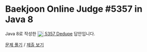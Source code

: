 # Baekjoon Online Judge #5357 in Java 8
Java 8로 작성한 [<img src="https://static.solved.ac/tier_small/2.svg" height="20" align="center">
5357 Dedupe](https://www.acmicpc.net/problem/5357) 답안입니다.

[문제 풀기](https://www.acmicpc.net/problem/5357) /
[제출 보기](https://www.acmicpc.net/source/87244036)
